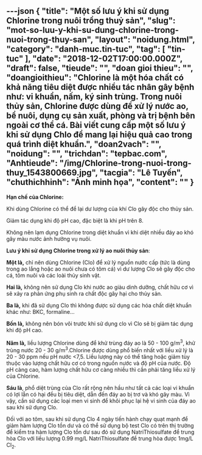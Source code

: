 ---json
{
    "title": "Một số lưu ý khi sử dụng Chlorine trong nuôi trồng thuỷ sản",
    "slug": "mot-so-luu-y-khi-su-dung-chlorine-trong-nuoi-trong-thuy-san",
    "layout": "noidung.html",
    "category": "danh-muc.tin-tuc",
    "tag": [
        "tin-tuc"
    ],
    "date": "2018-12-02T17:00:00.000Z",
    "draft": false,
    "tieude": "",
    "doan gioi thieu": "",
    "doangioithieu": "Chlorine là một hóa chất có khả năng tiêu diệt được nhiều tác nhân gây bệnh như: vi khuẩn, nấm, ký sinh trùng. Trong nuôi thủy sản, Chlorine được dùng để xử lý nước ao, bể nuôi, dụng cụ sản xuất, phòng và trị bệnh bên ngoài cơ thể cá. Bài viết cung cấp một số lưu ý khi sử dụng Chlo để mang lại hiệu quả cao trong quá trình diệt khuẩn.",
    "doan2vach": "",
    "noidung": "",
    "trichdan": "tepbac.com",
    "Anhtieude": "/img/Chlorine-trong-nuoi-trong-thuy_1543800669.jpg",
    "tacgia": "Lê Tuyến",
    "chuthichhinh": "Ảnh minh họa",
    "__content__": ""
}
---
<p><strong>Hạn chế của Chlorine:</strong></p>

<p>Khi d&ugrave;ng Chlorine c&oacute; thể để lại dư lượng của kh&iacute; Clo g&acirc;y độc cho thủy sản.</p>

<p>Giảm t&aacute;c dụng khi độ pH cao, đặc biệt l&agrave; khi pH tr&ecirc;n 8.</p>

<p>Kh&ocirc;ng n&ecirc;n lạm dụng Chlorine trong diệt khuẩn v&igrave; khi diệt nhiều đ&aacute;y ao kh&oacute; g&acirc;y m&agrave;u nước ảnh hưởng vụ nu&ocirc;i.</p>

<p><strong>Lưu &yacute; khi sử dụng Chlorine trong xử l&yacute; ao nu&ocirc;i thủy sản</strong>:</p>

<p><strong>Một l&agrave;,</strong>&nbsp;chỉ n&ecirc;n d&ugrave;ng Chlorine (Clo) để xử l&yacute; nguồn nước cấp (tức l&agrave; d&ugrave;ng trong ao lắng hoặc ao nu&ocirc;i chưa c&oacute; t&ocirc;m c&aacute;) v&igrave; dư lượng Clo sẽ g&acirc;y độc cho c&aacute;, t&ocirc;m nu&ocirc;i v&agrave; c&aacute;c lo&agrave;i thủy sinh vật.</p>

<p><strong>Hai l&agrave;,</strong>&nbsp;kh&ocirc;ng n&ecirc;n sử dụng Clo khi nước ao gi&agrave;u dinh dưỡng, chất hữu cơ v&igrave; sẽ xảy ra phản ứng phụ sinh ra chất độc g&acirc;y hại cho thủy sản.</p>

<p><strong>Ba l&agrave;,</strong>&nbsp;khi đ&atilde; sử dụng Clo th&igrave; kh&ocirc;ng được sử dụng c&aacute;c h&oacute;a chất diệt khuẩn kh&aacute;c như: BKC, formaline&hellip;</p>

<p><strong>Bốn l&agrave;,</strong>&nbsp;kh&ocirc;ng n&ecirc;n b&oacute;n v&ocirc;i trước khi sử dụng clo v&igrave; Clo sẽ bị giảm t&aacute;c dụng khi độ pH cao.</p>

<p><strong>Năm l&agrave;,</strong>&nbsp;liều lượng Chlorine d&ugrave;ng để khử tr&ugrave;ng đ&aacute;y ao l&agrave; 50 - 100 g/m<sup>3</sup>, khử tr&ugrave;ng nước 20 - 30 g/m<sup>3</sup>.Chlorine được d&ugrave;ng phổ biến nhất với liều xử l&yacute; l&agrave; 20 - 30 ppm nếu pH nước &lt;7,5. Liều lượng n&agrave;y c&oacute; thể tăng hoặc giảm t&ugrave;y thuộc v&agrave;o lượng chất hữu cơ c&oacute; trong nguồn nước v&agrave; độ pH của nước. Độ pH c&agrave;ng cao, h&agrave;m lượng chất hữu cơ c&agrave;ng nhiều th&igrave; cần phải tăng liều xử l&yacute; của Chlorine.</p>

<p><strong>S&aacute;u l&agrave;</strong>, phổ diệt tr&ugrave;ng của Clo rất rộng n&ecirc;n hầu như tất cả c&aacute;c loại vi khuẩn c&oacute; lợi lẫn c&oacute; hại đều bị ti&ecirc;u diệt, dẫn đến đ&aacute;y ao bị trơ v&agrave; kh&oacute; g&acirc;y m&agrave;u. V&igrave; vậy, cần sử dụng c&aacute;c loại men vi sinh để kh&ocirc;i phục lại hệ vi sinh của đ&aacute;y ao sau khi sử dụng Clo.</p>

<p>Đối với ao t&ocirc;m, sau khi sử dụng Clo 4 ng&agrave;y tiến h&agrave;nh chạy quạt mạnh để giảm h&agrave;m lượng Clo tồn dư v&agrave; c&oacute; thể sử dụng bộ test Clo c&oacute; tr&ecirc;n thị trường để kiểm tra h&agrave;m lượng Clo tồn dư sau đ&oacute; sử dụng NatriThiosulfate để trung h&ograve;a Clo với liều lượng 0.99 mg/L&nbsp;NatriThiosulfate để trung h&ograve;a được 1mg/L Cl<sub>2</sub>.</p>
